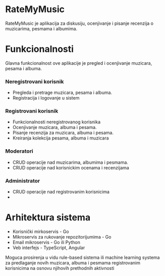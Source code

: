 # RateMyMusic
RateMyMusic je aplikacija za diskusiju, ocenjivanje i pisanje recenzija o muzicarima, pesmama i albumima.

# Funkcionalnosti

Glavna funkcionalnost ove aplikacije je pregled i ocenjivanje muzicara, pesama i albuma.

### Neregistrovani korisnik
- Pregleda i pretrage muzicara, pesama i albuma.
- Registracija i logovanje u sistem

### Registrovani korisnik
- Funkcionalnosti neregistrovanog korisnika
- Ocenjivanje muzicara, albuma i pesama.
- Pisanje recenzija za muzicara, albuma i pesama.
- Kreiranja kolekcija pesama, albuma i muzicara


### Moderatori
- CRUD operacije nad muzicarima, albumima i pesmama.
- CRUD operacije nad korisnickim ocenama i recenzijama


### Administrator
- CRUD operacije nad registrovanim korisnicima
- 
# Arhitektura sistema
* Korisnički mirkoservis - Go
* Mikroservis za rukovanje repozitorijumima - Go
* Email mikroservis - Go ili Python
* Veb interfejs - TypeScript, Angular

Moguca prosirenja u vidu rule-based sistema ili machine learning systema za predlaganje novih muzicara, albuma i pesmama registrovanim korisnicima na osnovu njihovih prethodnih aktivnosti
